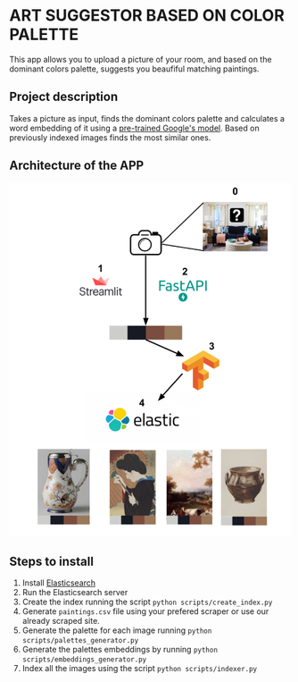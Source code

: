 # ART SUGGESTOR BASED ON COLOR PALETTE

This app allows you to upload a picture of your room, and based on the dominant colors palette, suggests you beaufiful matching paintings.

## Project description

Takes a picture as input, finds the dominant colors palette and calculates a word embedding of it using a [pre-trained Google's model](https://github.com/googleartsculture/art-palette). Based on previously indexed images finds the most similar ones.

## Architecture of the APP

![Architecture of the app](arquitectura.png)

## Steps to install

1. Install [Elasticsearch](https://www.elastic.co/)
2. Run the Elasticsearch server
3. Create the index running the script `python scripts/create_index.py`
4. Generate `paintings.csv` file using your prefered scraper or use our already scraped site.
5. Generate the palette for each image running `python scripts/palettes_generator.py`
6. Generate the palettes embeddings by running `python scripts/embeddings_generator.py`
7. Index all the images using the script `python scripts/indexer.py`

